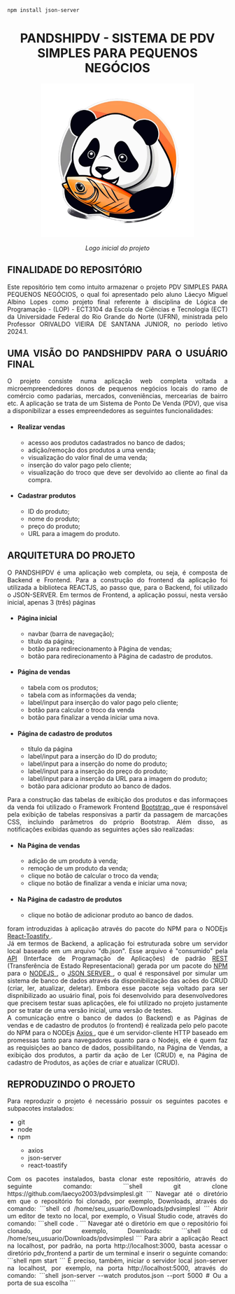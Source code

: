 ```bash
npm install json-server
```

<div align="center">
    <h1> 
      PANDSHIPDV  - SISTEMA DE PDV SIMPLES PARA PEQUENOS NEGÓCIOS
    </h1>
    <img src="https://github.com/laecyo2003/pdvsimplesl/blob/master/pdv_frontend/public/pdv_imagens/PandshiPDV.png?raw=true" alt="Logo Inicial do projeto" width="350px" height="350px"/>
    <p>
      <em> 
        Logo inicial do projeto
      </em>
    </p>
</div>
  
<div align="justify">
    <h2>
        FINALIDADE DO REPOSITÓRIO
    </h2>
        <p>
            Este repositório tem como intuito armazenar o projeto PDV SIMPLES PARA PEQUENOS NEGÓCIOS, o qual foi apresentado pelo aluno Láecyo Miguel Albino Lopes
            como projeto final referente à disciplina de Lógica de Programação - (LOP) - ECT3104 da Escola de Ciências e Tecnologia (ECT) da Universidade 
            Federal do Rio Grande do Norte (UFRN), ministrada pelo Professor ORIVALDO VIEIRA DE SANTANA JUNIOR, no período letivo 2024.1.
        </p>
    <h2>
        UMA VISÃO DO PANDSHIPDV PARA O USUÁRIO FINAL
    </h2>
        <p>
            O projeto consiste numa aplicação web completa voltada a microempreendedores donos de pequenos negócios locais do ramo de comércio como padarias, mercados, 
            conveniências, mercearias de bairro etc. A aplicação se trata de um Sistema de Ponto De Venda (PDV), que visa a disponibilizar a esses empreendedores as
            seguintes funcionalidades:
            <ul>
                <li>
                    <h4> Realizar vendas </h4>
                        <ul>
                            <li> acesso aos produtos cadastrados no banco de dados; </li>
                            <li> adição/remoção dos produtos a uma venda; </li>
                            <li> visualização do valor final de uma venda; </li>
                            <li> inserção do valor pago pelo cliente; </li>
                            <li> visualização do troco que deve ser devolvido ao cliente ao final da compra. </li>
                        </ul>
                </li>
            </ul>   
            <ul>
                <li>
                    <h4> Cadastrar produtos </h4>
                        <ul>
                            <li> ID do produto; </li>
                            <li> nome do produto; </li>
                            <li> preço do produto; </li>
                            <li> URL para a imagem do produto. </li>
                        </ul>
                </li>
            </ul>
        </p>
    <h2> 
        ARQUITETURA DO PROJETO
    </h2>
        <p>
            O PANDSHIPDV é uma aplicação web completa, ou seja, é composta de Backend e Frontend. Para a construção do frontend da aplicação foi
            utilizada a biblioteca REACTJS, ao passo que, para o Backend, foi utilizado o JSON-SERVER. Em termos de Frontend, a aplicação possui, nesta
            versão inicial, apenas 3 (três) páginas
            <ul>
                <li>
                    <h4> Página inicial </h4>
                        <ul>
                            <li> navbar (barra de navegação); </li>
                            <li> título da página; </li>
                            <li> botão para redirecionamento à Página de vendas; </li>
                            <li> botão para redirecionamento à Página de cadastro de produtos. </li>
                        </ul>
                </li>
            </ul>
            <ul>
                <li>
                    <h4> Página de vendas </h4>
                        <ul>
                            <li> tabela com os produtos; </li>
                            <li> tabela com as informações da venda; </li>
                            <li> label/input para inserção do valor pago pelo cliente; </li>
                            <li> botão para calcular o troco da venda </li>
                            <li> botão para finalizar a venda iniciar uma nova. </li>
                        </ul>
                </li>
            </ul>
            <ul>
                <li>
                    <h4> Página de cadastro de produtos </h4>
                        <ul>
                            <li> título da página </li>
                            <li> label/input para a inserção do ID do produto; </li>
                            <li> label/input para a inserção do nome do produto; </li>
                            <li> label/input para a inserção do preço do produto; </li>
                            <li> label/input para a inserção da URL para a imagem do produto; </li>
                            <li> botão para adicionar produto ao banco de dados. </li>
                        </ul>
                </li>
            </ul>
    Para a construção das tabelas de exibição dos produtos e das informaçoes da venda foi utilizado o Framework Frontend
    <a href="https://getbootstrap.com"/> Bootstrap </a>,que é responsável pela exibição de tabelas responsivas a partir da passagem de 
    marcações CSS, incluindo parâmetros do próprio Bootstrap. Além disso, as notificações exibidas quando as seguintes ações são realizadas:
            <ul>
                <li>
                    <h4> Na Página de vendas </h4>
                        <ul>
                            <li> adição de um produto à venda; </li>
                            <li> remoção de um produto da venda; </li>
                            <li> clique no botão de calcular o troco da venda; </li>
                            <li> clique no botão de finalizar a venda e iniciar uma nova; </li>
                        </ul>
                </li>
            </ul>
            <ul>
                <li>
                    <h4> Na Página de cadastro de produtos </h4>
                        <ul>
                            <li> clique no botão de adicionar produto ao banco de dados. </li>
                        </ul>
                </li>
            </ul>
    foram introduzidas à aplicação através do pacote do NPM para o NODEjs <a href="https://www.npmjs.com/package/react-toastify"> React-Toastify </a>.
    <br>
    Já em termos de Backend, a aplicação foi estruturada sobre um servidor local baseado em um arquivo "db.json". Esse arquivo é "consumido" pela 
    <a href="https://www.redhat.com/pt-br/topics/api/what-are-application-programming-interfaces">API</a> (Interface de Programação de Aplicações) 
    de padrão <a href="https://www.redhat.com/pt-br/topics/api/what-is-a-rest-api"> REST </a> (Transferência de Estado Representacional) gerada por um pacote 
    do <a href="https://www.npmjs.com/"> NPM </a> para o <a href="https://nodejs.org/"> NODEJS </a>, o   
    <a href=https://github.com/typicode/json-server/> JSON SERVER </a>, o qual é responsável por simular um sistema de banco de dados através 
    da disponibilização das acões do CRUD (criar, ler, atualizar, deletar). Embora esse pacote seja voltado para ser dispnibilizado ao usuário final, pois
    foi desenvolvido para desenvolvedores que precisem testar suas aplicações, ele foi utilizado no projeto justamente por se tratar de uma versão inicial,
    uma versão de testes. <br>
    A comunicação entre o banco de dados (o Backend) e as Páginas de vendas e de cadastro de produtos (o frontend) é realizada pelo
    pelo pacote do NPM para o NODEjs <a href="https://github.com/axios/axios"> Axios </a>, que é um servidor-cliente HTTP baseado em promessas tanto para
    navegadores quanto para o Nodejs, ele é quem faz as requisições ao banco de dados, possibilitando, na Página de Vendas, a exibição dos produtos, a partir
    da ação de Ler (CRUD) e, na Página de cadastro de Produtos, as ações de criar e atualizar (CRUD).
        </p>
    <h2>
        REPRODUZINDO O PROJETO
    </h2>
        <p>
            Para reproduzir o projeto é necessário possuir os seguintes pacotes e subpacotes instalados: 
                <ul>
                        <li> git </li>
                        <li> node </li>
                        <li> npm </li>
                            <ul> 
                                 <li> axios </li>
                                <li> json-server </li>
                                <li> react-toastify </li>
                            </ul>
                </ul>
    </p>  
            Com os pacotes instalados, basta clonar este repositório, através do seguinte comando:
            ```shell
            git clone https://github.com/laecyo2003/pdvsimplesl.git
            ```
            Navegar até o diretório em que o repositório foi clonado, por exemplo, Downloads, através do comando:
            ```shell
             cd /home/seu_usuario/Downloads/pdvsimplesl
            ```
            Abrir um editor de texto no local, por exemplo, o Visual Studio code, através do comando:
            ```shell
             code .
            ```
            Navegar até o diretório em que o repositório foi clonado, por exemplo, Downloads:
            ```shell
             cd /home/seu_usuario/Downloads/pdvsimplesl
            ```
            Para abrir a aplicação React na localhost, por padrão, na porta http://localhost:3000, basta acessar o diretório pdv_frontend
            a partir de um terminal e inserir o seguinte comando:
            ```shell
            npm start 
            ```
            É preciso, também, iniciar o servidor local json-server na localhost, por exemplo, na porta http://localhost:5000, através do comando:
            ```shell
             json-server --watch produtos.json --port 5000 # Ou a porta de sua escolha
            ```

</div>

   
